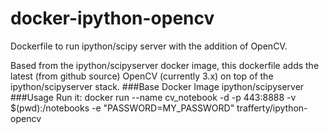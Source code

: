 # docker-ipython-opencv
Dockerfile to run ipython/scipy server with the addition of OpenCV.

Based from the ipython/scipyserver docker image, this dockerfile adds the latest 
(from github source) OpenCV (currently 3.x) on top of the ipython/scipyserver stack.
###Base Docker Image
ipython/scipyserver
###Usage
Run it:
  docker run --name cv_notebook -d -p 443:8888 -v $(pwd):/notebooks -e "PASSWORD=MY_PASSWORD"  trafferty/ipython-opencv

